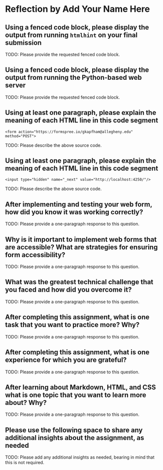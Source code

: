 # Reflection by Add Your Name Here

## Using a fenced code block, please display the output from running `htmlhint` on your final submission

TODO: Please provide the requested fenced code block.

## Using a fenced code block, please display the output from running the Python-based web server

TODO: Please provide the requested fenced code block.

## Using at least one paragraph, please explain the meaning of each HTML line in this code segment

```
<form action="https://formspree.io/gkapfham@allegheny.edu" method="POST">
```

TODO: Please describe the above source code.

## Using at least one paragraph, please explain the meaning of each HTML line in this code segment

```
<input type="hidden" name="_next" value="http://localhost:4250/"/>
```

TODO: Please describe the above source code.

## After implementing and testing your web form, how did you know it was working correctly?

TODO: Please provide a one-paragraph response to this question.

## Why is it important to implement web forms that are accessible? What are strategies for ensuring form accessibility?

TODO: Please provide a one-paragraph response to this question.

## What was the greatest technical challenge that you faced and how did you overcome it?

TODO: Please provide a one-paragraph response to this question.

## After completing this assignment, what is one task that you want to practice more? Why?

TODO: Please provide a one-paragraph response to this question.

## After completing this assignment, what is one experience for which you are grateful?

TODO: Please provide a one-paragraph response to this question.

## After learning about Markdown, HTML, and CSS what is one topic that you want to learn more about? Why?

TODO: Please provide a one-paragraph response to this question.

## Please use the following space to share any additional insights about the assignment, as needed

TODO: Please add any additional insights as needed, bearing in mind that this is not required.
